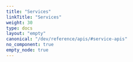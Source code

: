```yaml
---
title: "Services"
linkTitle: "Services"
weight: 30
type: docs
layout: "empty"
canonical: "/dev/reference/apis/#service-apis"
no_component: true
empty_node: true
---
```

